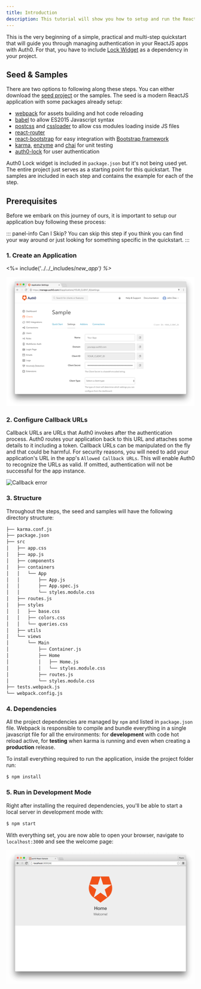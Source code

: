 ```yaml
---
title: Introduction
description: This tutorial will show you how to setup and run the ReactJS Seed project provided by Auth0 as integration sample.
---
```


This is the very beginning of a simple, practical and multi-step quickstart that will guide you through managing authentication in your ReactJS apps with Auth0. For that, you have to include [Lock Widget](https://github.com/auth0/lock) as a dependency in your project.

## Seed &amp; Samples

There are two options to following along these steps. You can either download the [seed project](https://github.com/auth0-samples/auth0-react-sample/tree/master/00-Starter-Seed) or the samples. The seed is a modern ReactJS application with some packages already setup:

* [webpack](https://webpack.github.io) for assets building and hot code reloading
* [babel](https://babeljs.io) to allow ES2015 Javascript syntax
* [postcss](http://postcss.org) and [cssloader](https://github.com/webpack/css-loader) to allow css modules loading inside JS files
* [react-router](https://github.com/reactjs/react-router)
* [react-bootstrap](https://react-bootstrap.github.io/) for easy integration with [Bootstrap framework](http://getbootstrap.com/)
* [karma](https://karma-runner.github.io), [enzyme](https://github.com/airbnb/enzyme) and [chai](http://chaijs.com) for unit testing
* [auth0-lock](https://github.com/auth0/lock) for user authentication

Auth0 Lock widget is included in `package.json` but it's not being used yet. The entire project just serves as a starting point for this quickstart. The samples are included in each step and contains the example for each of the step.

## Prerequisites
Before we embark on this journey of ours, it is important to setup our application buy following these process:

::: panel-info Can I Skip?
You can skip this step if you think you can find your way around or just looking for something specific in the quickstart.
:::

### 1. Create an Application

<%= include('../../_includes/_new_app') %>_

![App Dashboard](/media/articles/angularjs/app_dashboard.png)

### 2. Configure Callback URLs
Callback URLs are URLs that Auth0 invokes after the authentication process. Auth0 routes your application back to this URL and attaches some details to it including a token. Callback URLs can be manipulated on the fly and that could be harmful. For security reasons, you will need to add your application's URL in the app's `Allowed Callback URLs`. This will enable Auth0 to recognize the URLs as valid. If omitted, authentication will not be successful for the app instance.

![Callback error](/media/articles/angularjs/callback_error2.png)

### 3. Structure
Throughout the steps, the seed and samples will have the following directory structure:
```bash
├── karma.conf.js
├── package.json
├── src
│   ├── app.css
│   ├── app.js
│   ├── components
│   ├── containers
│   │   └── App
│   │       ├── App.js
│   │       ├── App.spec.js
│   │       └── styles.module.css
│   ├── routes.js
│   ├── styles
│   │   ├── base.css
│   │   ├── colors.css
│   │   └── queries.css
│   ├── utils
│   └── views
│       └── Main
│           ├── Container.js
│           ├── Home
│           │   ├── Home.js
│           │   └── styles.module.css
│           ├── routes.js
│           └── styles.module.css
├── tests.webpack.js
└── webpack.config.js
```

### 4. Dependencies

All the project dependencies are managed by `npm` and listed in `package.json` file. Webpack is responsible to compile and bundle everything in a single javascript file for all the environments: for __development__ with code hot reload active, for __testing__ when karma is running and even when creating a __production__ release.

To install everything required to run the application, inside the project folder run:

```bash
$ npm install
```

### 5. Run in Development Mode
Right after installing the required dependencies, you'll be able to start a local server in development mode with:

```bash
$ npm start
```

With everything set, you are now able to open your browser, navigate to `localhost:3000` and see the welcome page:

![Starter](/media/articles/reactjs/starter_running.png)
